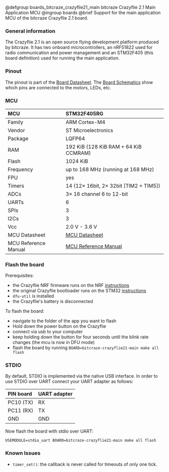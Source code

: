 @defgroup    boards_bitcraze_crazyflie21_main bitcraze Crazyflie 2.1 Main Application MCU
@ingroup     boards
@brief       Support for the main application MCU of the bitcraze Crazyflie 2.1 board.

### General information

The Crazyflie 2.1 is an open source flying development platform produced by bitcraze.
It has two onboard microcontrollers, an nRF51822 used for radio communication and power management and
an STM32F405 (this board definition) used for running the main application.

### Pinout

The pinout is part of the [Board Datasheet][board-datasheet].
The [Board Schematics][board-schematics] show which pins are connected to the motors, LEDs, etc.

[board-datasheet]: https://www.bitcraze.io/documentation/hardware/crazyflie_2_1/crazyflie_2_1-datasheet.pdf
[board-schematics]: https://www.bitcraze.io/documentation/hardware/crazyflie_2_1/crazyflie_2.1_schematics_rev.b.pdf

### MCU

| MCU                  | STM32F405RG                                 |
|:---------------------|:--------------------------------------------|
| Family               | ARM Cortex-M4                               |
| Vendor               | ST Microelectronics                         |
| Package              | LQFP64                                      |
| RAM                  | 192 KiB (128 KiB RAM + 64 KiB CCMRAM)       |
| Flash                | 1024 KiB                                    |
| Frequency            | up to 168 MHz (running at 168 MHz)          |
| FPU                  | yes                                         |
| Timers               | 14    (12× 16bit, 2× 32bit [TIM2 + TIM5])   |
| ADCs                 | 3× 16 channel 6 to 12-bit                   |
| UARTs                | 6                                           |
| SPIs                 | 3                                           |
| I2Cs                 | 3                                           |
| Vcc                  | 2.0 V - 3.6 V                               |
| MCU Datasheet        | [MCU Datasheet][mcu-datasheet]              |
| MCU Reference Manual | [MCU Reference Manual][mcu-ref]             |

[mcu-datasheet]: https://www.st.com/resource/en/datasheet/stm32f405rg.pdf
[mcu-ref]: https://www.st.com/resource/en/reference_manual/dm00031020-stm32f405-415-stm32f407-417-stm32f427-437-and-stm32f429-439-advanced-arm-based-32-bit-mcus-stmicroelectronics.pdf

### Flash the board
Prerequisites:
- the Crazyflie NRF firmware runs on the NRF [instructions](https://www.bitcraze.io/documentation/repository/crazyflie2-nrf-firmware/master/build/build/)
- the original Crazyflie bootloader runs on the STM32 [instructions](https://www.bitcraze.io/documentation/repository/crazyflie-firmware/master/development/dfu/#bootloader-recovery)
- `dfu-util` is installed
- the Crazyflie's battery is disconnected

To flash the board:
- navigate to the folder of the app you want to flash
- Hold down the power button on the Crazyflie
- connect via usb to your computer
- keep holding down the button for four seconds until the blink rate changes (the mcu is now in DFU mode)
- flash the board by running `BOARD=bitcraze-crazyflie21-main make all flash`

### STDIO
By default, STDIO is implemented via the native USB interface.
In order to use STDIO over UART connect your UART adapter as follows:

| PIN board | UART adapter |
|:----------|:-------------|
| PC10 (TX) | RX           |
| PC11 (RX) | TX           |
| GND       | GND          |

Now flash the board with stdio over UART:
```
USEMODULE=stdio_uart BOARD=bitcraze-crazyflie21-main make all flash
```

### Known Issues
 - `timer_set()`: the callback is never called for timeouts of only one tick.
